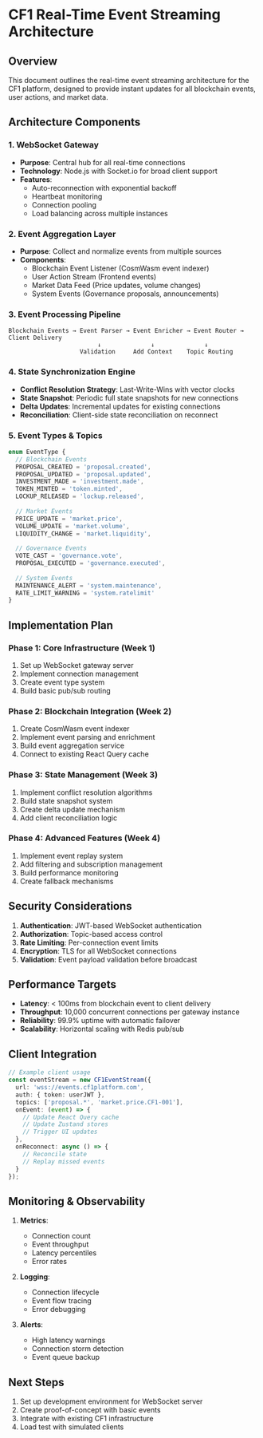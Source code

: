 # CF1 Real-Time Event Streaming Architecture

## Overview

This document outlines the real-time event streaming architecture for the CF1 platform, designed to provide instant updates for all blockchain events, user actions, and market data.

## Architecture Components

### 1. WebSocket Gateway
- **Purpose**: Central hub for all real-time connections
- **Technology**: Node.js with Socket.io for broad client support
- **Features**:
  - Auto-reconnection with exponential backoff
  - Heartbeat monitoring
  - Connection pooling
  - Load balancing across multiple instances

### 2. Event Aggregation Layer
- **Purpose**: Collect and normalize events from multiple sources
- **Components**:
  - Blockchain Event Listener (CosmWasm event indexer)
  - User Action Stream (Frontend events)
  - Market Data Feed (Price updates, volume changes)
  - System Events (Governance proposals, announcements)

### 3. Event Processing Pipeline
```
Blockchain Events → Event Parser → Event Enricher → Event Router → Client Delivery
                         ↓              ↓              ↓
                    Validation     Add Context    Topic Routing
```

### 4. State Synchronization Engine
- **Conflict Resolution Strategy**: Last-Write-Wins with vector clocks
- **State Snapshot**: Periodic full state snapshots for new connections
- **Delta Updates**: Incremental updates for existing connections
- **Reconciliation**: Client-side state reconciliation on reconnect

### 5. Event Types & Topics

```typescript
enum EventType {
  // Blockchain Events
  PROPOSAL_CREATED = 'proposal.created',
  PROPOSAL_UPDATED = 'proposal.updated',
  INVESTMENT_MADE = 'investment.made',
  TOKEN_MINTED = 'token.minted',
  LOCKUP_RELEASED = 'lockup.released',
  
  // Market Events
  PRICE_UPDATE = 'market.price',
  VOLUME_UPDATE = 'market.volume',
  LIQUIDITY_CHANGE = 'market.liquidity',
  
  // Governance Events
  VOTE_CAST = 'governance.vote',
  PROPOSAL_EXECUTED = 'governance.executed',
  
  // System Events
  MAINTENANCE_ALERT = 'system.maintenance',
  RATE_LIMIT_WARNING = 'system.ratelimit'
}
```

## Implementation Plan

### Phase 1: Core Infrastructure (Week 1)
1. Set up WebSocket gateway server
2. Implement connection management
3. Create event type system
4. Build basic pub/sub routing

### Phase 2: Blockchain Integration (Week 2)
1. Create CosmWasm event indexer
2. Implement event parsing and enrichment
3. Build event aggregation service
4. Connect to existing React Query cache

### Phase 3: State Management (Week 3)
1. Implement conflict resolution algorithms
2. Build state snapshot system
3. Create delta update mechanism
4. Add client reconciliation logic

### Phase 4: Advanced Features (Week 4)
1. Implement event replay system
2. Add filtering and subscription management
3. Build performance monitoring
4. Create fallback mechanisms

## Security Considerations

1. **Authentication**: JWT-based WebSocket authentication
2. **Authorization**: Topic-based access control
3. **Rate Limiting**: Per-connection event limits
4. **Encryption**: TLS for all WebSocket connections
5. **Validation**: Event payload validation before broadcast

## Performance Targets

- **Latency**: < 100ms from blockchain event to client delivery
- **Throughput**: 10,000 concurrent connections per gateway instance
- **Reliability**: 99.9% uptime with automatic failover
- **Scalability**: Horizontal scaling with Redis pub/sub

## Client Integration

```typescript
// Example client usage
const eventStream = new CF1EventStream({
  url: 'wss://events.cf1platform.com',
  auth: { token: userJWT },
  topics: ['proposal.*', 'market.price.CF1-001'],
  onEvent: (event) => {
    // Update React Query cache
    // Update Zustand stores
    // Trigger UI updates
  },
  onReconnect: async () => {
    // Reconcile state
    // Replay missed events
  }
});
```

## Monitoring & Observability

1. **Metrics**:
   - Connection count
   - Event throughput
   - Latency percentiles
   - Error rates

2. **Logging**:
   - Connection lifecycle
   - Event flow tracing
   - Error debugging

3. **Alerts**:
   - High latency warnings
   - Connection storm detection
   - Event queue backup

## Next Steps

1. Set up development environment for WebSocket server
2. Create proof-of-concept with basic events
3. Integrate with existing CF1 infrastructure
4. Load test with simulated clients